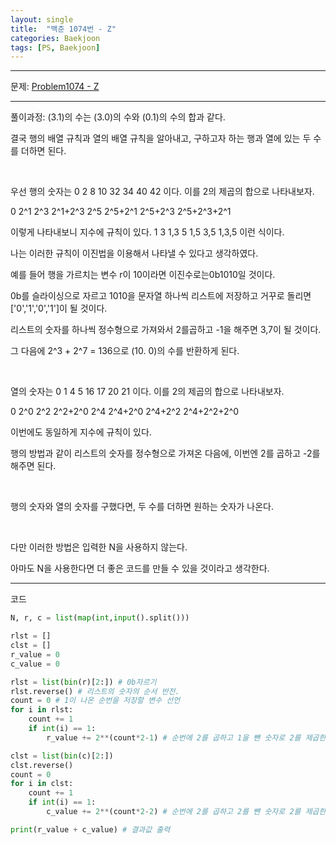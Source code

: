 ```yaml
---
layout: single
title:  "백준 1074번 - Z"
categories: Baekjoon
tags: [PS, Baekjoon]
---
```


<hr/>
 문제: <a href="https://www.acmicpc.net/problem/1074" target="_blank">Problem1074 - Z</a>
<hr/>
 풀이과정: (3.1)의 수는 (3.0)의 수와 (0.1)의 수의 합과 같다.

 결국 행의 배열 규칙과 열의 배열 규칙을 알아내고, 구하고자 하는  행과 열에 있는 두 수를 더하면 된다.

 <br>

 우선 행의 숫자는 0 2 8 10 32 34 40 42 이다. 이를 2의 제곱의 합으로 나타내보자.

 0 2^1 2^3 2^1+2^3 2^5 2^5+2^1 2^5+2^3 2^5+2^3+2^1
 
 이렇게 나타내보니 지수에 규칙이 있다. 1 3 1,3 5 1,5 3,5 1,3,5 이런 식이다.

 나는 이러한 규칙이 이진법을 이용해서 나타낼 수 있다고 생각하였다.

 예를 들어 행을 가르치는 변수 r이 10이라면 이진수로는0b1010일 것이다.
 
 0b를 슬라이싱으로 자르고 1010을 문자열 하나씩 리스트에 저장하고 거꾸로 돌리면 ['0','1','0','1']이 될 것이다.

 리스트의 숫자를 하나씩 정수형으로 가져와서 2를곱하고 -1을 해주면 3,7이 될 것이다.

 그 다음에 2^3 + 2^7 = 136으로 (10. 0)의 수를 반환하게 된다.

 <br>

 열의 숫자는 0 1 4 5 16 17 20 21 이다. 이를 2의 제곱의 합으로 나타내보자.

 0 2^0 2^2 2^2+2^0 2^4 2^4+2^0 2^4+2^2 2^4+2^2+2^0

 이번에도 동일하게 지수에 규칙이 있다.

 행의 방법과 같이 리스트의 숫자를 정수형으로 가져온 다음에, 이번엔 2를 곱하고 -2를 해주면 된다.

 <br>

 행의 숫자와 열의 숫자를 구했다면, 두 수를 더하면 원하는 숫자가 나온다.

 <br>

 다만 이러한 방법은 입력한 N을 사용하지 않는다.

 아마도 N을 사용한다면 더 좋은 코드를 만들 수 있을 것이라고 생각한다.
<hr/>
 코드

```python
N, r, c = list(map(int,input().split()))

rlst = []
clst = []
r_value = 0
c_value = 0

rlst = list(bin(r)[2:]) # 0b자르기
rlst.reverse() # 리스트의 숫자의 순서 반전.
count = 0 # 1이 나온 순번을 저장할 변수 선언
for i in rlst:
    count += 1 
    if int(i) == 1: 
        r_value += 2**(count*2-1) # 순번에 2를 곱하고 1을 뺀 숫자로 2를 제곱한다.

clst = list(bin(c)[2:])
clst.reverse()
count = 0
for i in clst:
    count += 1
    if int(i) == 1:
        c_value += 2**(count*2-2) # 순번에 2를 곱하고 2를 뺀 숫자로 2를 제곱한다.

print(r_value + c_value) # 결과값 출력
```